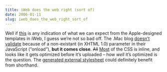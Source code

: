 ```yaml
---
title: iWeb does the web right (sort of)
date: 2006-01-11
slug: iweb_does_the_web_right_sort_of
---
```

<p>Well if <a href="http://www.mac.com/web/en/Blog/Blog.html">this</a> is any indication of what we can expect from the Apple-designed templates in iWeb, I guess we&#8217;re not so bad off. The .Mac blog <a href="http://validator.w3.org/check?uri=http%3A//www.mac.com/web/en/Blog/Blog.html">doesn&#8217;t validate</a> because of a non-existant (in XHTML 1.0) parameter in their JavaScript (&#8220;onload&#8221;), <strong>but it comes close</strong>. <del>All</del> <ins>Most</ins> of the CSS is inline, and looks like it gets optimized before it&#8217;s uploaded &#8211; how <em>well</em> it&#8217;s optimized is the question. The <a href="http://www.mac.com/web/en/Blog/Blog_files/Blog.css">generated external stylesheet</a> could definitely benefit from shorthand.</p>
